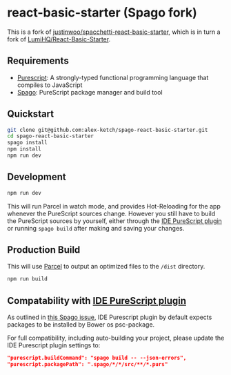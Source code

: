 # react-basic-starter (Spago fork)

This is a fork of
[justinwoo/spacchetti-react-basic-starter](https://github.com/justinwoo/spacchetti-react-basic-starter),
which is in turn a fork of [LumiHQ/React-Basic-Starter](https://github.com/lumihq/react-basic-starter).

## Requirements

- [Purescript](http://www.purescript.org): A strongly-typed functional programming language that compiles to JavaScript
- [Spago](https://github.com/spacchetti/spago): PureScript package manager and build tool

## Quickstart

```sh
git clone git@github.com:alex-ketch/spago-react-basic-starter.git
cd spago-react-basic-starter
spago install
npm install
npm run dev
```

## Development

```sh
npm run dev
```

This will run Parcel in watch mode, and provides Hot-Reloading for the app
whenever the PureScript sources change. However you still have to build the
PureScript sources by yourself, either through the [IDE PureScript plugin](https://github.com/nwolverson/atom-ide-purescript)
or running `spago build` after making and saving your changes.

## Production Build

This will use [Parcel](https://parceljs.org) to output an optimized files to the `/dist` directory.

```sh
npm run build
```

## Compatability with [IDE PureScript plugin](https://github.com/nwolverson/atom-ide-purescript)

As outlined in [this Spago issue](https://github.com/spacchetti/spago/issues/63#issuecomment-450750868),
IDE Purescript plugin by default expects packages to be installed by Bower os
psc-package.

For full compatibility, including auto-building your project, please update
the IDE Purescript plugin settings to:

```json
"purescript.buildCommand": "spago build -- --json-errors",
"purescript.packagePath": ".spago/*/*/src/**/*.purs"
```
